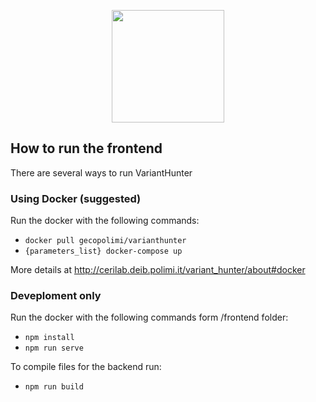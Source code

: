 <p align="center"><img src='https://user-images.githubusercontent.com/50906588/206149285-a241e24f-437a-4825-9276-b573eec606dc.png' height=180px/></p>

## How to run the frontend
There are several ways to run VariantHunter

### Using Docker (suggested)
Run the docker with the following commands:
- `docker pull gecopolimi/varianthunter`
- `{parameters_list} docker-compose up`

More details at http://cerilab.deib.polimi.it/variant_hunter/about#docker


### Deveploment only 
Run the docker with the following commands form /frontend folder:
- `npm install`
- `npm run serve`

To compile files for the backend run:
- `npm run build`